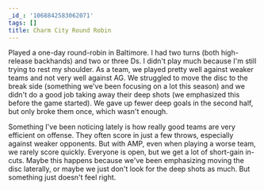 ```yaml
---
_id_: '1068842583062071'
tags: []
title: Charm City Round Robin
---
```


Played a one-day round-robin in Baltimore. I had two turns (both high-release backhands) and two or three Ds. I didn't play much because I'm still trying to rest my shoulder. As a team, we played pretty well against weaker teams and not very well against AG. We struggled to move the disc to the break side (something we've been focusing on a lot this season) and we didn't do a good job taking away their deep shots (we emphasized this before the game started). We gave up fewer deep goals in the second half, but only broke them once, which wasn't enough.

Something I've been noticing lately is how really good teams are very efficient on offense. They often score in just a few throws, especially against weaker opponents. But with AMP, even when playing a worse team, we rarely score quickly. Everyone is open, but we get a lot of short-gain in-cuts. Maybe this happens because we've been emphasizing moving the disc laterally, or maybe we just don't look for the deep shots as much. But something just doesn't feel right.
